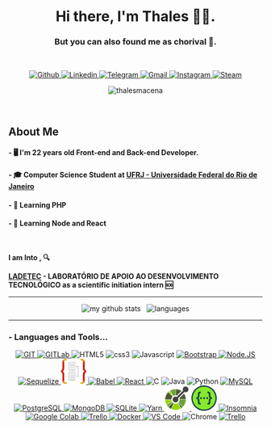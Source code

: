 <h1 align="center">Hi there, I'm Thales 👨‍💻.</h1> 
<h3 align="center">But you can also found me as chorival 👾.</h3>
<br/>

<p align="center">
  <a href="https://github.com/thalesmacena">
  <img alt="Github"  width="22px" src="https://cdn.jsdelivr.net/npm/simple-icons@3.6.0/icons/github.svg"/>
  </a>
  <a href="https://www.linkedin.com/in/thalesmacena/">
    <img alt="Linkedin" width="22px" src="https://cdn.jsdelivr.net/npm/simple-icons@v3/icons/linkedin.svg" />
  </a>
  <a href="https://t.me/chorival">
    <img alt="Telegram" width="22px" src="https://cdn.jsdelivr.net/npm/simple-icons@v3/icons/telegram.svg" />
  </a>
  <a href="mailto: thalesmacena@gmail.com">
    <img alt="Gmail" width="22px" src="https://devicons.github.io/devicon/devicon.git/icons/google/google-original.svg" />
  </a>
  <a href="https://www.instagram.com/thalespierini/">
    <img alt="Instagram" width="22px" src="https://cdn.jsdelivr.net/npm/simple-icons@v3/icons/instagram.svg" />
  </a>
  <a href="https://steamcommunity.com/id/Chorival/">
    <img alt="Steam" width="22px" src="https://cdn.jsdelivr.net/npm/simple-icons@3.6.0/icons/steam.svg"/>
  </a>
</p>
<p align="center"> <img src="https://komarev.com/ghpvc/?username=thalesmacena" alt="thalesmacena" /> </p>
<br/>

## About Me

#### - 🖥️ I'm 22 years old Front-end and Back-end Developer.

#### - 🎓 Computer Science Student at [UFRJ - Universidade Federal do Rio de Janeiro](https://ufrj.br/)

#### - 🥀 Learning PHP

#### - 🚀 Learning Node and React

<br />

**I am Into , 🔍**

**[LADETEC](https://www.ladetec.iq.ufrj.br/) - LABORATÓRIO DE APOIO AO DESENVOLVIMENTO TECNOLÓGICO as a scientific initiation intern 🆘**
<br />

*************

<div align="center">
  <p align="center">
    <img src="https://github-readme-stats.vercel.app/api?username=thalesmacena&show_icons=true&title_color=fff&icon_color=79ff97&text_color=9f9f9f&bg_color=151515" alt="my github stats" width="420"/>
    &nbsp;
    <img src="https://github-readme-stats.vercel.app/api/top-langs/?username=thalesmacena&layout=compact&title_color=fff&icon_color=79ff97&text_color=9f9f9f&bg_color=151515" alt="languages" height="165">
  </p>
</div>

*************

### - Languages and Tools...

<p align="center">
  <a href="https://git-scm.com/">
    <img src="https://devicons.github.io/devicon/devicon.git/icons/git/git-original.svg" alt="GIT"  width="50" height="50"/>
  </a>
  <a href="https://about.gitlab.com/">
    <img src="https://devicons.github.io/devicon/devicon.git/icons/gitlab/gitlab-original.svg" alt="GITLab"  width="50" height="50"/>
  </a>
  <img src="https://devicons.github.io/devicon/devicon.git/icons/html5/html5-original.svg" alt="HTML5"  width="50" height="50"/>
  <img src="https://devicons.github.io/devicon/devicon.git/icons/css3/css3-original.svg" alt="css3"  width="50" height="50"/>
  <img src="https://devicons.github.io/devicon/devicon.git/icons/javascript/javascript-original.svg" alt="Javascript"  width="50" height="50"/>
  <a href="https://getbootstrap.com/">
    <img src="https://devicons.github.io/devicon/devicon.git/icons/bootstrap/bootstrap-plain.svg" alt="Bootstrap"  width="50" height="50"/>
  </a>
  <a href="https://nodejs.org/en/">
    <img src="https://devicons.github.io/devicon/devicon.git/icons/nodejs/nodejs-original.svg" alt="Node.JS"  width="50" height="50"/>
  </a>
  <a href="https://sequelize.org/master/">
    <img src="https://sequelize.org/master/manual/asset/logo-small.png" alt="Sequelize"  width="50" height="50"/>
  </a>
  <a href="https://typeorm.io/">
    <img src="https://raw.githubusercontent.com/thalesmacena/thalesmacena/master/images/typeorm-icon.png" alt="TypeORM"  width="50" height="50"/>
  </a>
  <a href="https://babeljs.io/">
    <img src="https://devicons.github.io/devicon/devicon.git/icons/babel/babel-original.svg" alt="Babel"  width="50" height="50"/>
  </a>
  <a href="https://reactjs.org/">
    <img src="https://devicons.github.io/devicon/devicon.git/icons/react/react-original.svg" alt="React"  width="50" height="50"/>
  </a>
  <img src="https://devicons.github.io/devicon/devicon.git/icons/c/c-original.svg" alt="C"  width="50" height="50"/>
  <img src="https://devicons.github.io/devicon/devicon.git/icons/java/java-original.svg" alt="Java"  width="50" height="50"/>
  <img src="https://devicons.github.io/devicon/devicon.git/icons/python/python-original.svg" alt="Python"  width="50" height="50"/>
  <a href="https://www.mysql.com/">
    <img src="https://devicons.github.io/devicon/devicon.git/icons/mysql/mysql-original.svg" alt="MySQL"  width="50" height="50"/>
  </a>
  <a href="https://www.postgresql.org/">
    <img src="https://devicons.github.io/devicon/devicon.git/icons/postgresql/postgresql-original.svg" alt="PostgreSQL"  width="50" height="50"/> 
  </a>
  <a href="https://www.mongodb.com/">
    <img src="https://devicon.dev/devicon.git/icons/mongodb/mongodb-original.svg" alt="MongoDB"  width="50" height="50"/> 
  </a>
  <a href="https://www.sqlite.org/index.html">
    <img src="https://i2.wp.com/sempreupdate.com.br/wp-content/uploads/2020/01/Sqlite-square-icon.svg_.png?resize=662%2C662&ssl=1" alt="SQLite" width="50" height="50"/>
  </a>
  <a href="https://yarnpkg.com/">
    <img src="https://devicons.github.io/devicon/devicon.git/icons/yarn/yarn-original.svg" alt="Yarn"  width="50" height="50"/>
  </a>
  <a href="https://www.openapis.org/">
    <img src="https://raw.githubusercontent.com/thalesmacena/thalesmacena/master/images/OAS-icon.png" alt="OAS"  width="50" height="50"/> 
  </a>
  <a href="https://swagger.io">
    <img src="https://raw.githubusercontent.com/thalesmacena/thalesmacena/master/images/Swagger-icon.png" alt="Swagger" width="50" height="50"/>
  </a>
  <a href="https://insomnia.rest/">
    <img src="https://www.uokpl.rs/fpng/f/429-4297719_insomnia-insomnia-rest.png" alt="Insomnia" width="50" height="50"/>
  </a>
  <a href="https://colab.research.google.com/notebooks/intro.ipynb#recent=true">
    <img src="https://miro.medium.com/max/512/1*dWlg8C46t_ZJ9P8rc-RyWg.png" alt="Google Colab"  width="50" height="50"/> 
  </a>
  <a href="https://trello.com/">
    <img src="https://devicons.github.io/devicon/devicon.git/icons/trello/trello-plain.svg" alt="Trello"  width="50" height="50"/> 
  </a>
  <a href="https://hub.docker.com/">
    <img src="https://d1q6f0aelx0por.cloudfront.net/product-logos/library-docker-logo.png" alt="Docker" width="50" height="50"/>
  </a>
  <a href="https://code.visualstudio.com/">
    <img src="https://devicons.github.io/devicon/devicon.git/icons/visualstudio/visualstudio-plain.svg" alt="VS Code"  width="50" height="50"/>
  </a>
  <img src="https://devicons.github.io/devicon/devicon.git/icons/chrome/chrome-original.svg" alt="Chrome"  width="50" height="50"/>
  <a href="https://trello.com/">
    <img src="https://devicons.github.io/devicon/devicon.git/icons/trello/trello-plain.svg" alt="Trello"  width="50" height="50"/> 
  </a>
</p>
